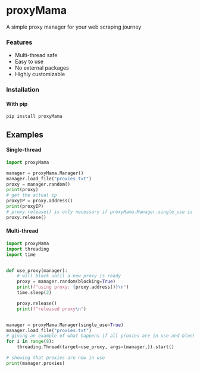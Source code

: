 # proxyMama
A simple proxy manager for your web scraping journey


### Features
- Multi-thread safe
- Easy to use
- No external packages
- Highly customizable

### Installation
#### With pip
`pip install proxyMama`

## Examples

#### Single-thread
```python
import proxyMama

manager = proxyMama.Manager()
manager.load_file("proxies.txt")
proxy = manager.random()
print(proxy)
# get the actual ip
proxyIP = proxy.address()
print(proxyIP)
# proxy.release() is only necessary if proxyMama.Manager.single_use is set to True 
proxy.release()
```

#### Multi-thread

```python
import proxyMama
import threading
import time


def use_proxy(manager):
    # will block until a new proxy is ready
    proxy = manager.random(blocking=True)
    print(f"using proxy: {proxy.address()}\n")
    time.sleep(2)

    proxy.release()
    print(f"released proxy\n")


manager = proxyMama.Manager(single_use=True)
manager.load_file("proxies.txt")
# giving an example of what happens if all proxies are in use and blocking = True.
for i in range(8):
    threading.Thread(target=use_proxy, args=(manager,)).start()

# showing that proxies are now in use
print(manager.proxies)
```